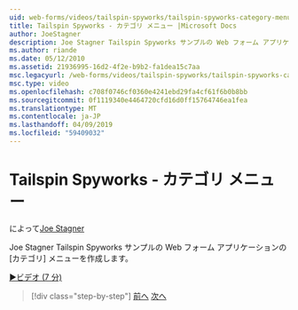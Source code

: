 ```yaml
---
uid: web-forms/videos/tailspin-spyworks/tailspin-spyworks-category-menu
title: Tailspin Spyworks - カテゴリ メニュー |Microsoft Docs
author: JoeStagner
description: Joe Stagner Tailspin Spyworks サンプルの Web フォーム アプリケーションの [カテゴリ] メニューを作成します。
ms.author: riande
ms.date: 05/12/2010
ms.assetid: 21936995-16d2-4f2e-b9b2-fa1dea15c7aa
msc.legacyurl: /web-forms/videos/tailspin-spyworks/tailspin-spyworks-category-menu
msc.type: video
ms.openlocfilehash: c708f0746cf0360e4241ebd29fa4cf61f6b0b8bb
ms.sourcegitcommit: 0f1119340e4464720cfd16d0ff15764746ea1fea
ms.translationtype: MT
ms.contentlocale: ja-JP
ms.lasthandoff: 04/09/2019
ms.locfileid: "59409032"
---
```

# <a name="tailspin-spyworks---category-menu"></a>Tailspin Spyworks - カテゴリ メニュー

によって[Joe Stagner](https://github.com/JoeStagner)

Joe Stagner Tailspin Spyworks サンプルの Web フォーム アプリケーションの [カテゴリ] メニューを作成します。

[&#9654;ビデオ (7 分)](https://channel9.msdn.com/Blogs/ASP-NET-Site-Videos/tailspin-spyworks-category-menu)

> [!div class="step-by-step"]
> [前へ](tailspin-spyworks-directory-organization.md)
> [次へ](tailspin-spyworks-display-the-product-list.md)
